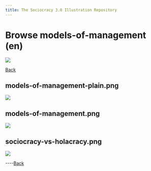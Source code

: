 ```yaml
---
title: The Sociocracy 3.0 Illustration Repository
---
```


# Browse models-of-management (en)

![](/img/en-48px.png)

[Back](index-en.html)

## models-of-management-plain.png

[![](/img/en/models-of-management/models-of-management-plain.png)](/img/en/models-of-management/models-of-management-plain.png)

## models-of-management.png

[![](/img/en/models-of-management/models-of-management.png)](/img/en/models-of-management/models-of-management.png)

## sociocracy-vs-holacracy.png

[![](/img/en/models-of-management/sociocracy-vs-holacracy.png)](/img/en/models-of-management/sociocracy-vs-holacracy.png)

----[Back](index-en.html)
